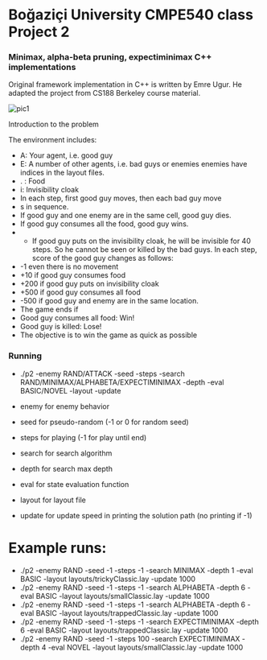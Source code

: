 # Boğaziçi University CMPE540 class Project 2
### Minimax, alpha-beta pruning, expectiminimax C++ implementations

Original framework implementation in C++ is written by Emre Ugur.
He adapted the project from CS188 Berkeley course material.

![pic1](https://user-images.githubusercontent.com/67103746/113911371-94377e80-97e2-11eb-94ed-842ea93f8e00.jpg)

Introduction to the problem

The environment includes:
- A: Your agent, i.e. good guy
- E: A number of other agents, i.e. bad guys or enemies enemies have indices in the layout files.
- . : Food
- i: Invisibility cloak
- In each step, first good guy moves, then each bad guy move
- s in sequence.
- If good guy and one enemy are in the same cell, good guy dies.
- If good guy consumes all the food, good guy wins.
- - If good guy puts on the invisibility cloak, he will be invisible for 40 steps. So he cannot be seen or killed by the bad guys. In each step, score of the good guy changes as follows:
- -1 even there is no movement
- +10 if good guy consumes food
- +200 if good guy puts on invisibility cloak
- +500 if good guy consumes all food
- -500 if good guy and enemy are in the same location.
- The game ends if
- Good guy consumes all food: Win!
- Good guy is killed: Lose!
- The objective is to win the game as quick as possible


### Running
- ./p2 -enemy RAND/ATTACK -seed -steps -search RAND/MINIMAX/ALPHABETA/EXPECTIMINIMAX -depth -eval BASIC/NOVEL -layout -update

- enemy for enemy behavior
- seed for pseudo-random (-1 or 0 for random seed)
- steps for playing (-1 for play until end)
- search for search algorithm
- depth for search max depth
- eval for state evaluation function
- layout for layout file
- update for update speed in printing the solution path (no printing if -1)

# Example runs:
- ./p2 -enemy RAND -seed -1 -steps -1 -search MINIMAX -depth 1 -eval BASIC -layout layouts/trickyClassic.lay -update 1000
- ./p2 -enemy RAND -seed -1 -steps -1 -search ALPHABETA -depth 6 -eval BASIC -layout layouts/smallClassic.lay -update 1000
- ./p2 -enemy RAND -seed -1 -steps -1 -search ALPHABETA -depth 6 -eval BASIC -layout layouts/trappedClassic.lay -update 1000
- ./p2 -enemy RAND -seed -1 -steps -1 -search EXPECTIMINIMAX -depth 6 -eval BASIC -layout layouts/trappedClassic.lay -update 1000
- ./p2 -enemy RAND -seed -1 -steps 100 -search EXPECTIMINIMAX -depth 4 -eval NOVEL -layout layouts/smallClassic.lay -update 1000
